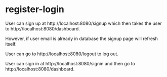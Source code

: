 # register-login

User can sign up at http://localhost:8080/signup which then takes the user to http://localhost:8080/dashboard.

However, if user email is already in database the signup page will refresh itself.

User can go to http://localhost:8080/logout to log out.

User can sign in at http://localhost:8080/signin and then go to http://localhost:8080/dashboard.
